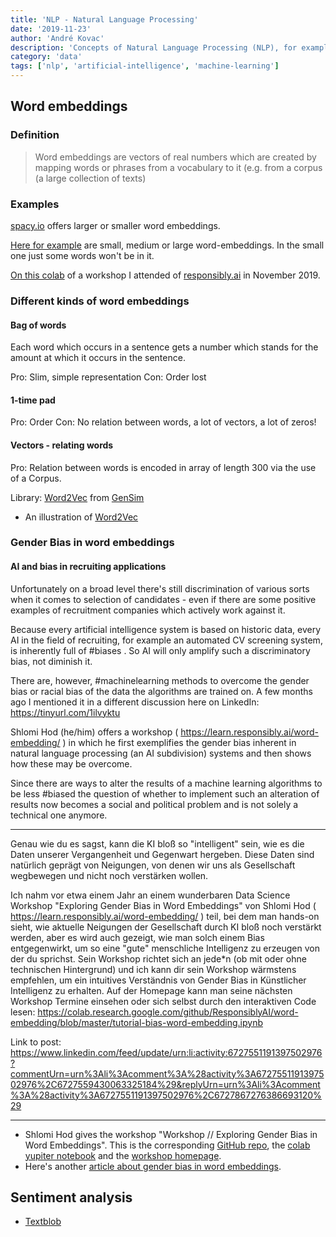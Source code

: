 ```yaml
---
title: 'NLP - Natural Language Processing'
date: '2019-11-23'
author: 'André Kovac'
description: 'Concepts of Natural Language Processing (NLP), for example: Word embeddings'
category: 'data'
tags: ['nlp', 'artificial-intelligence', 'machine-learning']
---
```


## Word embeddings

### Definition

> Word embeddings are vectors of real numbers which are created by mapping words or phrases from a vocabulary to it (e.g. from a corpus (a large collection of texts)

### Examples

[spacy.io](https://spacy.io/) offers larger or smaller word embeddings.

[Here for example](https://spacy.io/models/de) are small, medium or large word-embeddings. In the small one just some words won't be in it.

[On this colab](https://colab.research.google.com/drive/1BjRLyBKPfxx4iEV1jWAkBvfBbq2bNY8t#scrollTo=YuI-UHVoyTgw) of a workshop I attended of [responsibly.ai](https://learn.responsibly.ai/word-embedding/) in November 2019.

### Different kinds of word embeddings

#### Bag of words

Each word which occurs in a sentence gets a number which stands for the amount at which it occurs in the sentence.

Pro: Slim, simple representation
Con: Order lost

#### 1-time pad

Pro: Order
Con: No relation between words, a lot of vectors, a lot of zeros!

#### Vectors - relating words

Pro: Relation between words is encoded in array of length 300 via the use of a Corpus.

Library: [Word2Vec](https://towardsdatascience.com/introduction-to-word-embedding-and-word2vec-652d0c2060fa) from [GenSim](https://pypi.org/project/gensim/)

- An illustration of [Word2Vec](http://jalammar.github.io/illustrated-word2vec/)


### Gender Bias in word embeddings

#### AI and bias in recruiting applications

Unfortunately on a broad level there's still discrimination of various sorts when it comes to selection of candidates - even if there are some positive examples of recruitment companies which actively work against it.

Because every artificial intelligence system is based on historic data, every AI in the field of recruiting, for example an automated CV screening system, is inherently full of #biases . So AI will only amplify such a discriminatory bias, not diminish it.

There are, however, #machinelearning methods to overcome the gender bias or racial bias of the data the algorithms are trained on. A few months ago I mentioned it in a different discussion here on LinkedIn: https://tinyurl.com/1ilvyktu

Shlomi Hod (he/him) offers a workshop ( https://learn.responsibly.ai/word-embedding/ ) in which he first exemplifies the gender bias inherent in natural language processing (an AI subdivision) systems and then shows how these may be overcome.

Since there are ways to alter the results of a machine learning algorithms to be less #biased the question of whether to implement such an alteration of results now becomes a social and political problem and is not solely a technical one anymore.

---

Genau wie du es sagst, kann die KI bloß so "intelligent" sein, wie es die Daten unserer Vergangenheit und Gegenwart hergeben. Diese Daten sind natürlich geprägt von Neigungen, von denen wir uns als Gesellschaft wegbewegen und nicht noch verstärken wollen.

Ich nahm vor etwa einem Jahr an einem wunderbaren Data Science Workshop "Exploring Gender Bias in Word Embeddings" von Shlomi Hod ( https://learn.responsibly.ai/word-embedding/ ) teil, bei dem man hands-on sieht, wie aktuelle Neigungen der Gesellschaft durch KI bloß noch verstärkt werden, aber es wird auch gezeigt, wie man solch einem Bias entgegenwirkt, um so eine "gute" menschliche Intelligenz zu erzeugen von der du sprichst. Sein Workshop richtet sich an jede*n (ob mit oder ohne technischen Hintergrund) und ich kann dir sein Workshop wärmstens empfehlen, um ein intuitives Verständnis von Gender Bias in Künstlicher Intelligenz zu erhalten. Auf der Homepage kann man seine nächsten Workshop Termine einsehen oder sich selbst durch den interaktiven Code lesen: https://colab.research.google.com/github/ResponsiblyAI/word-embedding/blob/master/tutorial-bias-word-embedding.ipynb


Link to post: https://www.linkedin.com/feed/update/urn:li:activity:6727551191397502976?commentUrn=urn%3Ali%3Acomment%3A%28activity%3A6727551191397502976%2C6727559430063325184%29&replyUrn=urn%3Ali%3Acomment%3A%28activity%3A6727551191397502976%2C6727867276386693120%29

---

- Shlomi Hod gives the workshop "Workshop // Exploring Gender Bias in Word Embeddings". This is the corresponding [GitHub repo](https://github.com/ResponsiblyAI/word-embedding), the [colab yupiter notebook](https://colab.research.google.com/github/ResponsiblyAI/word-embedding/blob/master/tutorial-bias-word-embedding.ipynb) and the [workshop homepage](https://learn.responsibly.ai/word-embedding/).
- Here's another [article about gender bias in word embeddings](https://www.kaggle.com/rtatman/gender-bias-in-word-embeddings).


## Sentiment analysis

- [Textblob](https://textblob.readthedocs.io/en/dev/)
